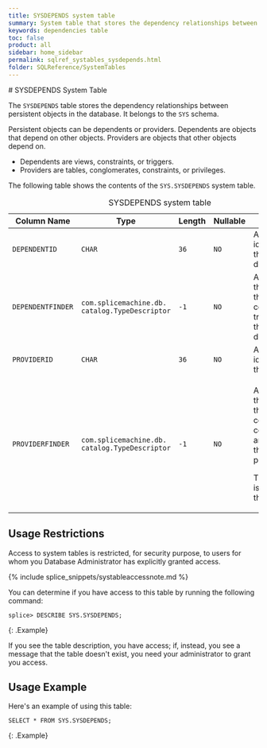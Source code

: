 ```yaml
---
title: SYSDEPENDS system table
summary: System table that stores the dependency relationships between persistent objects in the database.
keywords: dependencies table
toc: false
product: all
sidebar: home_sidebar
permalink: sqlref_systables_sysdepends.html
folder: SQLReference/SystemTables
---
```

<section>
<div class="TopicContent" data-swiftype-index="true" markdown="1">
# SYSDEPENDS System Table

The `SYSDEPENDS` table stores the dependency relationships between
persistent objects in the database. It belongs to the `SYS` schema.

Persistent objects can be dependents or providers. Dependents are
objects that depend on other objects. Providers are objects that other
objects depend on.

* Dependents are views, constraints, or triggers.
* Providers are tables, conglomerates, constraints, or privileges.

The following table shows the contents of the `SYS.SYSDEPENDS` system table.

<table>
    <caption>SYSDEPENDS system table</caption>
    <col />
    <col />
    <col />
    <col />
    <col />
    <thead>
        <tr>
            <th>Column Name</th>
            <th>Type</th>
            <th>Length</th>
            <th>Nullable</th>
            <th>Contents</th>
        </tr>
    </thead>
    <tbody>
        <tr>
            <td><code>DEPENDENTID</code></td>
            <td><code>CHAR</code></td>
            <td><code>36</code></td>
            <td><code>NO</code></td>
            <td>A unique identifier for the dependent</td>
        </tr>
        <tr>
            <td><code>DEPENDENTFINDER</code></td>
            <td><code>com.splicemachine.db.<br />catalog.TypeDescriptor</code></td>
            <td><code>-1</code></td>
            <td><code>NO</code></td>
            <td>A system type that describes the view, constraint, or trigger that is the dependent</td>
        </tr>
        <tr>
            <td><code>PROVIDERID</code></td>
            <td><code>CHAR</code></td>
            <td><code>36</code></td>
            <td><code>NO</code></td>
            <td>A unique identifier for the provider</td>
        </tr>
        <tr>
            <td><code>PROVIDERFINDER</code></td>
            <td><code>com.splicemachine.db.<br />catalog.TypeDescriptor</code></td>
            <td><code>-1</code></td>
            <td><code>NO</code></td>
            <td><p>A system type that describes the table, conglomerate, constraint, and privilege that is the provider</p>
                <p>This class isnot part of the public API.</p></td>
        </tr>
    </tbody>
</table>

## Usage Restrictions

Access to system tables is restricted, for security purpose, to users for whom you Database Administrator has explicitly granted access.

{% include splice_snippets/systableaccessnote.md %}

You can determine if you have access to this table by running the following command:

```
splice> DESCRIBE SYS.SYSDEPENDS;
```
{: .Example}

If you see the table description, you have access; if, instead, you see a message that the table doesn't exist, you need your administrator to grant you access.

## Usage Example

Here's an example of using this table:

```
SELECT * FROM SYS.SYSDEPENDS;
```
{: .Example}

</div>
</section>
